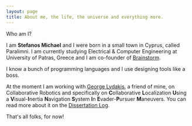 ```yaml
---
layout: page
title: About me, the life, the universe and everything more.
---
```


<div class="message">
  Who am I?
</div>

I am <strong>Stefanos Michael</strong> and I were born in a small town in Cyprus, called Paralimni. I am currently studying Electrical & Computer Engineering at University of Patras, Greece and I am co-founder of <a href="http://www.thebrainstorm.gr">Brainstorm</a>. 

I know a bunch of programming languages and I use designing tools like a boss.

At the moment I am working with <a href="http://www.ldkge.com">George Lydakis</a>, a friend of mine, on Collaborative Robotics and specifically on <strong>C</strong>ollaborative <strong>L</strong>ocalization <strong>U</strong>sing a <strong>V</strong>isual-<strong>I</strong>nertia <strong>N</strong>avigation <strong>S</strong>ystem <strong>I</strong>n <strong>E</strong>vader-<strong>P</strong>ursuer <strong>M</strong>aneuvers. You can read more about it on the <a href="http://www.thebrainstorm.gr/index.php/portfolio/cluvinsiepm/" target="_blank">Dissertation Log</a>.

That's all folks, for now!